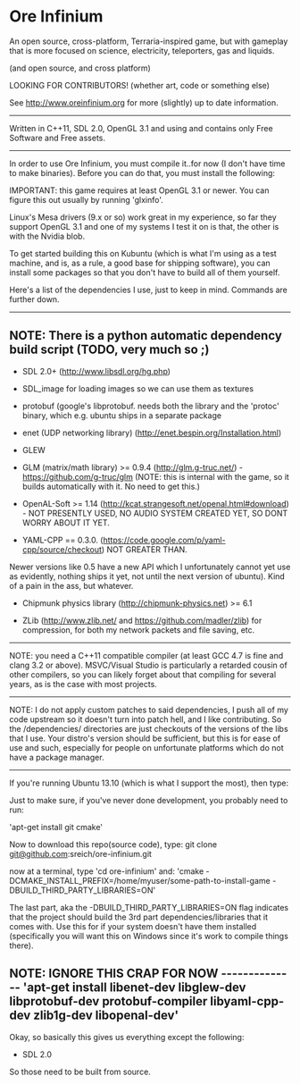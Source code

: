 # Ore Infinium
An open source, cross-platform, Terraria-inspired game, but with gameplay
that is more focused on science, electricity, teleporters, gas and liquids.

(and open source, and cross platform)

LOOKING FOR CONTRIBUTORS! (whether art, code or something else)

See http://www.oreinfinium.org for more (slightly) up to date information.

------------------------------------------------------------------------------------

Written in C++11, SDL 2.0, OpenGL 3.1 and using and contains only Free Software and Free
assets.


-----------------------------------------------------------------------------------

In order to use Ore Infinium, you must compile it..for now (I don't have time to make
binaries). Before you can do that, you must install the following:

IMPORTANT: this game requires at least OpenGL 3.1 or newer. You can figure this
out usually by running 'glxinfo'.

Linux's Mesa drivers (9.x or so) work great in my experience, so far they
support OpenGL 3.1 and one of my systems I test it on is that, the other
is with the Nvidia blob.

To get started building this on Kubuntu (which is what I'm using as a test
machine, and is, as a rule, a good base for shipping software), you can install
some packages so that you don't have to build all of them yourself.

Here's a list of the dependencies I use, just to keep in mind. Commands are further down.



---------------------
NOTE: There is a python automatic dependency build script (TODO, very much so ;)
---------------------

* SDL 2.0+ (http://www.libsdl.org/hg.php)

* SDL_image for loading images so we can use them as textures

* protobuf (google's libprotobuf. needs both the library and the 'protoc'
binary, which e.g. ubuntu ships in a separate package

* enet (UDP networking library) (http://enet.bespin.org/Installation.html)

* GLEW

* GLM (matrix/math library) >= 0.9.4 (http://glm.g-truc.net/) - https://github.com/g-truc/glm
(NOTE: this is internal with the game, so it builds automatically with it. No
need to get this.)

* OpenAL-Soft >= 1.14 (http://kcat.strangesoft.net/openal.html#download) - NOT
PRESENTLY USED, NO AUDIO SYSTEM CREATED YET, SO DONT WORRY ABOUT IT YET.

* YAML-CPP == 0.3.0. (https://code.google.com/p/yaml-cpp/source/checkout) NOT GREATER THAN.

Newer versions like 0.5 have a new API which I unfortunately cannot yet use as
evidently, nothing ships it yet, not until the next version of ubuntu).
Kind of a pain in the ass, but whatever.

* Chipmunk physics library (http://chipmunk-physics.net) >= 6.1

* ZLib (http://www.zlib.net/ and https://github.com/madler/zlib)  for compression, for both my network packets and file saving, etc.

--------------------------------------

NOTE: you need a C++11 compatible compiler (at least GCC 4.7 is fine and clang 3.2 or above).
MSVC/Visual Studio is particularly a retarded cousin of other compilers,
so you can likely forget about that compiling for several years,
as is the case with most projects.


-----------------------------------------------------------------------------------------
NOTE: I do not apply custom patches to said dependencies, I push all of my code
upstream so it doesn't turn into patch hell, and I like contributing. So the
/dependencies/ directories are just checkouts of the versions of the libs that I
use. Your distro's version should be sufficient, but this is for ease of use and
such, especially for people on unfortunate platforms which do not have a package
manager.

-----------------------------------------------------------------------------------------


If you're running Ubuntu 13.10 (which is what I support the most), then type:


Just to make sure, if you've never done development, you probably need to
run:

'apt-get install git cmake'

Now to download this repo(source code), type: git clone git@github.com:sreich/ore-infinium.git

now at a terminal, type 'cd ore-infinium' and:
 'cmake -DCMAKE_INSTALL_PREFIX=/home/myuser/some-path-to-install-game -DBUILD_THIRD_PARTY_LIBRARIES=ON'


The last part, aka the -DBUILD_THIRD_PARTY_LIBRARIES=ON flag indicates that the
project should build the 3rd part dependencies/libraries that it comes with. Use
this for if your system doesn't have them installed (specifically you will want
this on Windows since it's work to compile things there).


NOTE: IGNORE THIS CRAP FOR NOW --------------
'apt-get install libenet-dev libglew-dev libprotobuf-dev protobuf-compiler
libyaml-cpp-dev zlib1g-dev libopenal-dev'
--------------------------------------

Okay, so basically this gives us everything except the following:

* SDL 2.0

So those need to be built from source.



